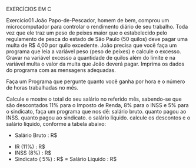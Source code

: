 EXERCÍCIOS EM C

Exercício01
João Papo-de-Pescador, homem de bem, comprou um microcomputador para controlar o rendimento diário de seu trabalho.
Toda vez que ele traz um peso de peixes maior que o estabelecido pelo regulamento de pesca do estado de São Paulo 
(50 quilos) deve pagar uma multa de R$ 4,00 por quilo excedente.
João precisa que você faça um programa que leia a variável peso (peso de peixes) e calcule o excesso.
Gravar na variável excesso a quantidade de quilos além do limite e na variável multa o valor da multa que João deverá pagar. 
Imprima os dados do programa com as mensagens adequadas.

Faça um Programa que pergunte quanto você ganha por hora e o número de horas trabalhadas no mês.

Calcule e mostre o total do seu salário no referido mês, sabendo-se que são descontados 11% para o 
Imposto de Renda, 8% para o INSS e 5% para o sindicato, faça um programa que nos dê: salário bruto. 
quanto pagou ao INSS. quanto pagou ao sindicato. o salário líquido. calcule os descontos e o salário líquido, 
conforme a tabela abaixo:

+ Salário Bruto : R$
- IR (11%) : R$
- INSS (8%) : R$
- Sindicato ( 5%) : R$
= Salário Liquido : R$